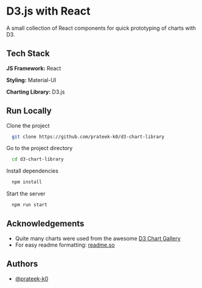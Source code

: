 
# D3.js with React

A small collection of React components for quick prototyping of charts with D3.

<!-- [Click here to see the deployed version](https://prateek-k0.github.io/d3-chart-library/) -->

## Tech Stack


**JS Framework:** React

**Styling:** Material-UI

**Charting Library:** D3.js


## Run Locally

Clone the project

```bash
  git clone https://github.com/prateek-k0/d3-chart-library
```

Go to the project directory

```bash
  cd d3-chart-library
```

Install dependencies

```bash
  npm install
```

Start the server

```bash
  npm run start
```


## Acknowledgements
 - Quite many charts were used from the awesome [D3 Chart Gallery](https://d3-graph-gallery.com/about.html)
 - For easy readme formatting: [readme.so](https://readme.so/)


## Authors

- [@prateek-k0](https://github.com/prateek-k0)

